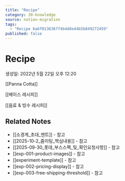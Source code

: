 ```yaml
---
title: "Recipe"
category: 30-knowledge
source: notion-migration
tags:
  - "Recipe 6a6f0136367f4b4d8e44b5b849272459"
published: false
---
```


# Recipe

생성일: 2022년 5월 22일 오후 12:20

[[Panna Cotta]]

[[베이스 레시피]]

[[음료 & 빙수 레시피]]

## Related Notes
- [[소경계_초대_멘트]] - 참고
- [[2025-10-2_줌미팅_핵심내용]] - 참고
- [[2025-09-30_롯데_부스스펙_및_확인요청사항]] - 참고
- [[exp-001-product-images]] - 참고
- [[experiment-template]] - 참고
- [[exp-002-pricing-display]] - 참고
- [[exp-003-free-shipping-threshold]] - 참고
